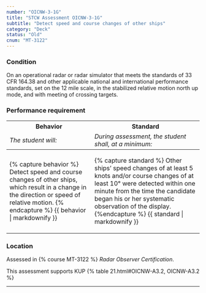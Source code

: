 ```yaml
---
number: "OICNW-3-1G"
title: "STCW Assessment OICNW-3-1G"
subtitle: "Detect speed and course changes of other ships"
category: "Deck"
status: "Old"
cnum: "MT-3122"
---
```

### Condition

On an operational radar or radar simulator that meets the standards of 33 CFR 164.38 and other applicable national and international performance standards, set on the 12 mile scale, in the stabilized relative motion north up mode, and with meeting of crossing targets.

### Performance requirement 

<table width='100%' class='Guidelines'>
 <thead>
 <tr>
     <th class='thirty'>Behavior</th>
     <th class='seventy'>Standard</th>
 </tr>
 <tr>
     <td><em>The student will:</em></td>
     <td><em>During assessment, the student shall, at a minimum:</em></td>
 </tr>
 </thead>
 <tbody>
 

<tr><td>

{% capture behavior %}
Detect speed and course changes of other ships, which result in a change in the direction or speed of relative motion.
{% endcapture %}
{{ behavior | markdownify }}

</td><td>

{% capture standard %}
Other ships’ speed changes of at least 5 knots and/or course changes of at least 10° were detected within one minute from the time the candidate began his or her systematic observation of the display.
{%endcapture %}
{{ standard | markdownify }}

</td></tr>



 </tbody>
 </table>

### Location

Assessed in  {% course  MT-3122 %}  *Radar Observer Certification*.

This assessment supports KUP {% table 21.html#OICNW-A3.2, OICNW-A3.2 %}

***

